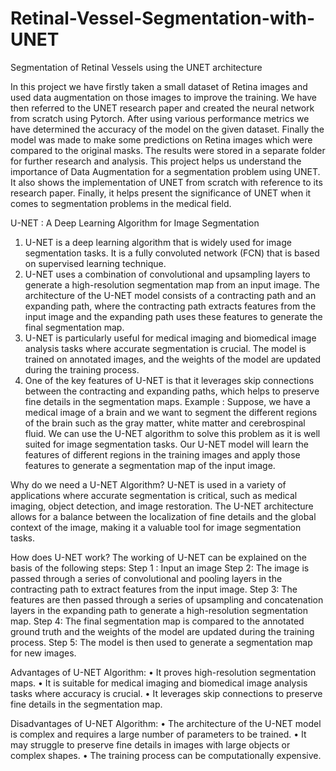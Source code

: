# Retinal-Vessel-Segmentation-with-UNET
Segmentation of Retinal Vessels using the UNET architecture

In this project we have firstly taken a small dataset of Retina images and used data augmentation on those images to improve the training. We have then referred to the UNET research paper and created the neural network from scratch using Pytorch. After using various performance metrics we have determined the accuracy of the model on the given dataset. Finally the model was made to make some predictions on Retina images which were compared to the original masks. The results were stored in a separate folder for further research and analysis. This project helps us understand the importance of Data Augmentation for a segmentation problem using UNET. It also shows the implementation of UNET from scratch with reference to its research paper. Finally, it helps present the significance of UNET when it comes to segmentation problems in the medical field.

U-NET : A Deep Learning Algorithm for Image Segmentation

1.	U-NET is a deep learning algorithm that is widely used for image segmentation tasks. It is a fully convoluted network (FCN) that is based on supervised learning technique.
2.	U-NET uses a combination of convolutional and upsampling layers to generate a high-resolution segmentation map from an input image. The architecture of the U-NET model consists of a contracting path and an expanding path, where the contracting path extracts features from the input image and the expanding path uses these features to generate the final segmentation map.
3.	U-NET is particularly useful for medical imaging and biomedical image analysis tasks where accurate segmentation is crucial. The model is trained on annotated images, and the weights of the model are updated during the training process.
4.	One of the key features of U-NET is that it leverages skip connections between the contracting and expanding paths, which helps to preserve fine details in the segmentation maps.
Example : Suppose, we have a medical image of a brain and we want to segment the different regions of the brain such as the gray matter, white matter and cerebrospinal fluid. We can use the U-NET algorithm to solve this problem as it is well suited for image segmentation tasks. Our U-NET model will learn the features of different regions in the training images and apply those features to generate a segmentation map of the input image.

Why do we need a U-NET Algorithm?
U-NET is used in a variety of applications where accurate segmentation is critical, such as medical imaging, object detection, and image restoration. The U-NET architecture allows for a balance between the localization of fine details and the global context of the image, making it a valuable tool for image segmentation tasks.

How does U-NET work?
The working of U-NET can be explained on the basis of the following steps:
Step  1 : Input an image
Step  2:  The image is passed through a series of convolutional and pooling layers in the contracting path to extract features from the input image.
Step 3: The features are then passed through a series of upsampling and concatenation layers in the expanding path to generate a high-resolution segmentation map.
Step 4: The final segmentation map is compared to the annotated ground truth and the weights of the model are updated during the training process.
Step 5: The model is then used to generate a segmentation map for new images.

Advantages of U-NET Algorithm:
•	It proves high-resolution segmentation maps.
•	It is suitable for medical imaging and biomedical image analysis tasks where accuracy is crucial.
•	It leverages skip connections to preserve fine details in the segmentation map.

Disadvantages of U-NET Algorithm:
•	The architecture of the U-NET model is complex and requires a large number of parameters to be trained.
•	It may struggle to preserve fine details in images with large objects or complex shapes.
•	The training process can be computationally expensive.
